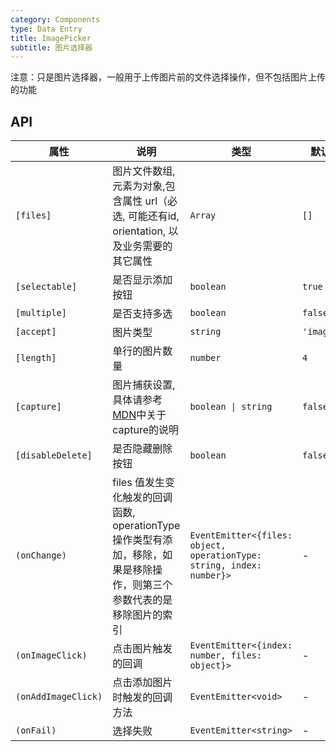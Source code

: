 ```yaml
---
category: Components
type: Data Entry
title: ImagePicker
subtitle: 图片选择器
---
```


注意：只是图片选择器，一般用于上传图片前的文件选择操作，但不包括图片上传的功能

## API

属性 | 说明 | 类型 | 默认值
----|-----|------|------
| `[files]` | 图片文件数组,元素为对象,包含属性 url（必选, 可能还有id, orientation, 以及业务需要的其它属性 | `Array` | `[]` |
| `[selectable]` | 是否显示添加按钮 | `boolean` | `true` |
| `[multiple]` | 是否支持多选 | `boolean` | `false` |
| `[accept]` | 图片类型 | `string` | `'image/*'` |
| `[length]` | 单行的图片数量 | `number` | `4` |
| `[capture]` | 图片捕获设置, 具体请参考[MDN](https://developer.mozilla.org/zh-CN/docs/Web/HTML/Element/Input)中关于capture的说明 | `boolean \| string` | `false` |
| `[disableDelete]` | 是否隐藏删除按钮 | `boolean` | `false` |
| `(onChange)` | files 值发生变化触发的回调函数, operationType 操作类型有添加，移除，如果是移除操作，则第三个参数代表的是移除图片的索引 | `EventEmitter<{files: object, operationType: string, index: number}>` | - |
| `(onImageClick)` | 点击图片触发的回调 | `EventEmitter<{index: number, files: object}>` | - |
| `(onAddImageClick)` | 点击添加图片时触发的回调方法 | `EventEmitter<void>` | - |
| `(onFail)` | 选择失败 | `EventEmitter<string>` | - |
